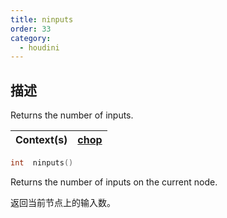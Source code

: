 ```yaml
---
title: ninputs
order: 33
category:
  - houdini
---
```

    
## 描述

Returns the number of inputs.

| Context(s) | [chop](../contexts/chop.html) |
| ---------- | ----------------------------- |

```c
int  ninputs()
```

Returns the number of inputs on the current node.

返回当前节点上的输入数。
